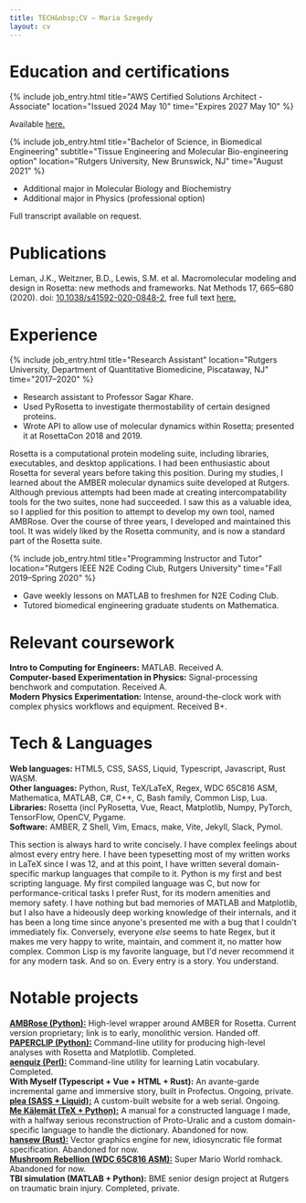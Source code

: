 ```yaml
---
title: TECH&nbsp;CV — Maria Szegedy
layout: cv
---
```


# Education and certifications
{% include job_entry.html
title="AWS Certified Solutions Architect - Associate"
location="Issued 2024 May 10"
time="Expires 2027 May 10" %}

<div class="aside">Available <a
href="assets/pdfs/aws-solutions-architect-assoc-cert.pdf"
target="_blank">here.</a></div>

{% include job_entry.html
title="Bachelor of Science, in Biomedical Engineering"
subtitle="Tissue Engineering and Molecular Bio-engineering option"
location="Rutgers University, New Brunswick, NJ"
time="August 2021" %}

- Additional major in Molecular Biology and Biochemistry
- Additional major in Physics (professional option)

<div class="aside">Full transcript available on request.</div>

# Publications
Leman, J.K., Weitzner, B.D., Lewis, S.M. et al. Macromolecular modeling and
design in Rosetta: new methods and frameworks. Nat Methods 17, 665–680 (2020).
doi: [10.1038/s41592-020-0848-2](https://doi.org/10.1038/s41592-020-0848-2),
free full text [here.](https://europepmc.org/article/MED/32483333)

# Experience
{% include job_entry.html
title="Research Assistant"
location="Rutgers University, Department of Quantitative Biomedicine, Piscataway, NJ"
time="2017–2020" %}
- Research assistant to Professor Sagar Khare.
- Used PyRosetta to investigate thermostability of certain designed proteins.
- Wrote API to allow use of molecular dynamics within Rosetta; presented it at
  RosettaCon 2018 and 2019.

<div class="aside">Rosetta is a computational protein modeling suite, including
libraries, executables, and desktop applications. I had been enthusiastic about
Rosetta for several years before taking this position. During my studies, I
learned about the AMBER molecular dynamics suite developed at Rutgers. Although
previous attempts had been made at creating intercompatability tools for the two
suites, none had succeeded. I saw this as a valuable idea, so I applied for this
position to attempt to develop my own tool, named AMBRose. Over the course of
three years, I developed and maintained this tool. It was widely liked by the
Rosetta community, and is now a standard part of the Rosetta suite.</div>

{% include job_entry.html
title="Programming Instructor and Tutor"
location="Rutgers IEEE N2E Coding Club, Rutgers University"
time="Fall 2019–Spring 2020" %}
- Gave weekly lessons on MATLAB to freshmen for N2E Coding Club.
- Tutored biomedical engineering graduate students on Mathematica.

# Relevant coursework
**Intro to Computing for Engineers:** MATLAB. Received A.  
**Computer-based Experimentation in Physics:** Signal-processing benchwork and
  computation. Received A.  
**Modern Physics Experimentation:** Intense, around-the-clock work with complex
  physics workflows and equipment. Received B+.

# Tech & Languages
**Web languages:** HTML5, CSS, SASS, Liquid, Typescript, Javascript,
  Rust WASM.  
**Other languages:** Python, Rust, TeX/LaTeX, Regex, WDC 65C816 ASM,
  Mathematica, MATLAB, C#, C++, C, Bash family, Common Lisp, Lua.  
**Libraries:** Rosetta (incl PyRosetta, Vue, React, Matplotlib, Numpy,
  PyTorch, TensorFlow, OpenCV, Pygame.  
**Software:** AMBER, Z Shell, Vim, Emacs, make, Vite, Jekyll, Slack, Pymol.

<div class="aside">This section is always hard to write concisely. I have
complex feelings about almost every entry here. I have been typesetting most of
my written works in LaTeX since I was 12, and at this point, I have written
several domain-specific markup languages that compile to it. Python is my first
and best scripting language. My first compiled language was C, but now for
performance-critical tasks I prefer Rust, for its modern amenities and memory
safety. I have nothing but bad memories of MATLAB and Matplotlib, but I also
have a hideously deep working knowledge of their internals, and it has been a
long time since anyone's presented me with a bug that I couldn't immediately
fix. Conversely, everyone <i>else</i> seems to hate Regex, but it makes me very
happy to write, maintain, and comment it, no matter how complex. Common Lisp is
my favorite language, but I'd never recommend it for any modern task. And so on.
Every entry is a story. You understand.</div>

# Notable projects
[**AMBRose (Python):**](https://gitlab.com/mszegedy/miniambrose)
  High-level wrapper around AMBER for Rosetta. Current version proprietary; link
  is to early, monolithic version. Handed off.  
[**PAPERCLIP (Python):**](https://gitlab.com/mszegedy/paperclip)
  Command-line utility for producing high-level analyses with Rosetta and
  Matplotlib. Completed.  
[**aenquiz (Perl):**](https://github.com/mszegedy/aenquiz)
  Command-line utility for learning Latin vocabulary. Completed.  
**With Myself (Typescript + Vue + HTML + Rust):**
  An avante-garde incremental game and immersive story, built in Profectus.
  Ongoing, private.  
[**plea (SASS + Liquid):**](https://github.com/mszegedy/plea)
  A custom-built website for a web serial. Ongoing.  
[**Me Kälemät (TeX + Python):**](https://gitlab.com/mszegedy/me-kaelemaet)
  A manual for a constructed language I made, with a halfway serious
  reconstruction of Proto-Uralic and a custom domain-specific language to handle
  the dictionary. Abandoned for now.  
[**hansew (Rust):**](https://gitlab.com/mszegedy/uew)
  Vector graphics engine for new, idiosyncratic file format specification.
  Abandoned for now.  
[**Mushroom Rebellion (WDC 65C816 ASM):**](https://github.com/mszegedy/mr)
  Super Mario World romhack. Abandoned for now.  
**TBI simulation (MATLAB + Python):**
  BME senior design project at Rutgers on traumatic brain injury. Completed,
  private.
